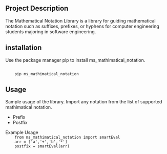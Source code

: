 <h2>Project Description</h2>
<p>
    The Mathematical Notation Library is a library for guiding mathematical notation such as suffixes, prefixes, or hyphens for computer engineering students majoring in software engineering.
</p>

<h2>installation</h2>
<p>Use the package manager pip to install ms_mathimatical_notation.</p>

<code>
    pip ms_mathimatical_notation
</code>

<h2> Usage </h2>
<p> Sample usage of the library. Import any notation from the list of supported mathimatical notation. </p>

<ul>
    <li>Prefix</li>
    <li>Postfix</li>
</ul>

</h2>Example Usage</h2>
<code>
    from ms_mathimatical_notation import smartEval
    arr = ['a','+','b','*']
    postfix = smartEval(arr)
</code>
